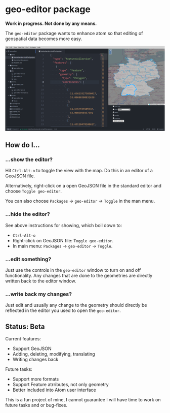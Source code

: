 # geo-editor package

**Work in progress. Not done by any means.**

The `geo-editor` package wants to enhance atom so that editing of geospatial data becomes more easy.

![A screenshot of the geo-editor package](geo-editor.png)

## How do I…

### …show the editor?

Hit `Ctrl-Alt-o` to toggle the view with the map. Do this in an editor of a GeoJSON file.

Alternatively, right-click on a open GeoJSON file in the standard editor and choose `Toggle geo-editor`.

You can also choose `Packages` → `geo-editor` → `Toggle` in the man menu.

### …hide the editor?

See above instructions for showing, which boil down to:

* `Ctrl-Alt-o`
* Right-click on GeoJSON file: `Toggle geo-editor`.
* In main menu: `Packages` → `geo-editor` → `Toggle`.

### …edit something?

Just use the controls in the `geo-editor` window to turn on and off functionality. Any changes that are done to the geometries are directly written back to the editor window.

### …write back my changes?

Just edit and usually any change to the geometry should directly be reflected in the editor you used to open the `geo-editor`.

## Status: Beta

Current features:

* Support GeoJSON
* Adding, deleting, modifying, translating
* Writing changes back

Future tasks:

* Support more formats
* Support Feature atrributes, not only geometry
* Better included into Atom user interface

This is a fun project of mine, I cannot guarantee I will have time to work on future tasks and or bug-fixes.
